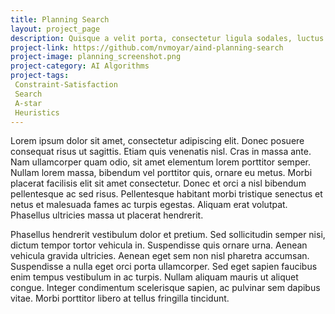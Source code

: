 ```yaml
---
title: Planning Search
layout: project_page
description: Quisque a velit porta, consectetur ligula sodales, luctus dui. Donec sed ultricies ex. Morbi arcu tortor, sollicitudin vel velit in, dignissim ullamcorper nibh. Fusce malesuada tristique gravida. Interdum et malesuada fames ac ante ipsum primis in faucibus.
project-link: https://github.com/nvmoyar/aind-planning-search
project-image: planning_screenshot.png
project-category: AI Algorithms
project-tags:
 Constraint-Satisfaction
 Search
 A-star
 Heuristics
---
```

Lorem ipsum dolor sit amet, consectetur adipiscing elit. Donec posuere consequat risus ut sagittis. Etiam quis venenatis nisl. Cras in massa ante. Nam ullamcorper quam odio, sit amet elementum lorem porttitor semper. Nullam lorem massa, bibendum vel porttitor quis, ornare eu metus. Morbi placerat facilisis elit sit amet consectetur. Donec et orci a nisl bibendum pellentesque ac sed risus. Pellentesque habitant morbi tristique senectus et netus et malesuada fames ac turpis egestas. Aliquam erat volutpat. Phasellus ultricies massa ut placerat hendrerit.

Phasellus hendrerit vestibulum dolor et pretium. Sed sollicitudin semper nisi, dictum tempor tortor vehicula in. Suspendisse quis ornare urna. Aenean vehicula gravida ultricies. Aenean eget sem non nisl pharetra accumsan. Suspendisse a nulla eget orci porta ullamcorper. Sed eget sapien faucibus enim tempus vestibulum in ac turpis. Nullam aliquam mauris ut aliquet congue. Integer condimentum scelerisque sapien, ac pulvinar sem dapibus vitae. Morbi porttitor libero at tellus fringilla tincidunt.
